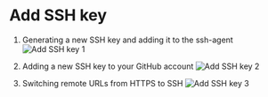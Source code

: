# Add SSH key
1. Generating a new SSH key and adding it to the ssh-agent
![Add SSH key 1](https://user-images.githubusercontent.com/39553089/110380951-20764a80-8059-11eb-8730-ef386a3f215c.png)

2. Adding a new SSH key to your GitHub account
![Add SSH key 2](https://user-images.githubusercontent.com/39553089/110381015-371ca180-8059-11eb-9fd9-0081cd12fae8.png)

3. Switching remote URLs from HTTPS to SSH
![Add SSH key 3](https://user-images.githubusercontent.com/39553089/110381036-3e43af80-8059-11eb-994c-3a6c0c1219ed.png)
